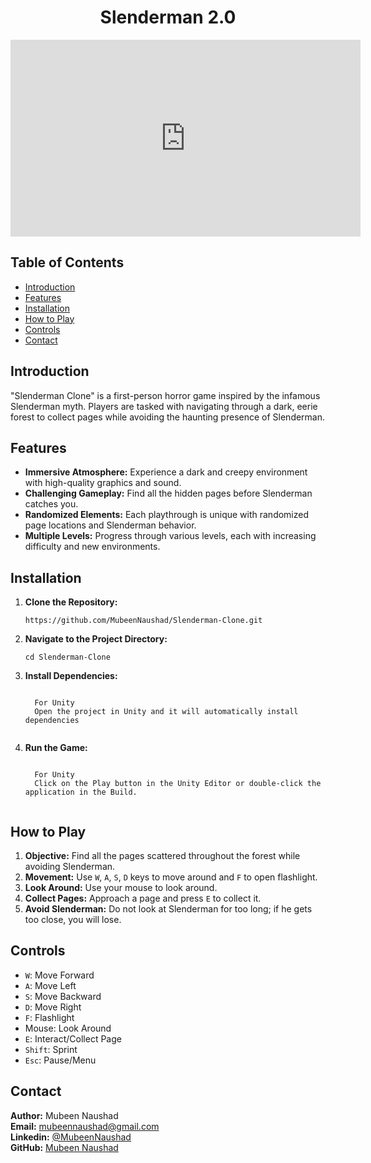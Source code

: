 <!-- Project Title -->
<h1 align="center">Slenderman 2.0</h1>

<!-- Project Image -->
<p align="center">
  <iframe width="560" height="315" src="https://www.youtube.com/embed/qeuFMNZoxDI?si=bmlHayIbXcT1Zq8O" title="YouTube video player" frameborder="0" allow="accelerometer; autoplay; clipboard-write; encrypted-media; gyroscope; picture-in-picture; web-share" referrerpolicy="strict-origin-when-cross-origin" allowfullscreen></iframe>
</p>

<!-- Table of Contents -->
<h2>Table of Contents</h2>
<ul>
  <li><a href="#introduction">Introduction</a></li>
  <li><a href="#features">Features</a></li>
  <li><a href="#installation">Installation</a></li>
  <li><a href="#how-to-play">How to Play</a></li>
  <li><a href="#controls">Controls</a></li>
  <li><a href="#contact">Contact</a></li>
</ul>

<!-- Introduction -->
<h2 id="introduction">Introduction</h2>
<p>
  "Slenderman Clone" is a first-person horror game inspired by the infamous Slenderman myth. Players are tasked with navigating through a dark, eerie forest to collect pages while avoiding the haunting presence of Slenderman.
</p>

<!-- Features -->
<h2 id="features">Features</h2>
<ul>
  <li><strong>Immersive Atmosphere:</strong> Experience a dark and creepy environment with high-quality graphics and sound.</li>
  <li><strong>Challenging Gameplay:</strong> Find all the hidden pages before Slenderman catches you.</li>
  <li><strong>Randomized Elements:</strong> Each playthrough is unique with randomized page locations and Slenderman behavior.</li>
  <li><strong>Multiple Levels:</strong> Progress through various levels, each with increasing difficulty and new environments.</li>
</ul>

<!-- Installation -->
<h2 id="installation">Installation</h2>
<ol>
  <li><strong>Clone the Repository:</strong></li>
  <pre><code>https://github.com/MubeenNaushad/Slenderman-Clone.git</code></pre>
  <li><strong>Navigate to the Project Directory:</strong></li>
  <pre><code>cd Slenderman-Clone</code></pre>
  <li><strong>Install Dependencies:</strong></li>
  <pre><code>
  For Unity
  Open the project in Unity and it will automatically install dependencies
  </code></pre>
  <li><strong>Run the Game:</strong></li>
  <pre><code>
  For Unity
  Click on the Play button in the Unity Editor or double-click the application in the Build.
  </code></pre>
</ol>

<!-- How to Play -->
<h2 id="how-to-play">How to Play</h2>
<ol>
  <li><strong>Objective:</strong> Find all the pages scattered throughout the forest while avoiding Slenderman.</li>
  <li><strong>Movement:</strong> Use <code>W</code>, <code>A</code>, <code>S</code>, <code>D</code> keys to move around and <code>F</code> to open flashlight.</li>
  <li><strong>Look Around:</strong> Use your mouse to look around.</li>
  <li><strong>Collect Pages:</strong> Approach a page and press <code>E</code> to collect it.</li>
  <li><strong>Avoid Slenderman:</strong> Do not look at Slenderman for too long; if he gets too close, you will lose.</li>
</ol>

<!-- Controls -->
<h2 id="controls">Controls</h2>
<ul>
  <li><code>W</code>: Move Forward</li>
  <li><code>A</code>: Move Left</li>
  <li><code>S</code>: Move Backward</li>
  <li><code>D</code>: Move Right</li>
  <li><code>F</code>: Flashlight</li>
  <li>Mouse: Look Around</li>
  <li><code>E</code>: Interact/Collect Page</li>
  <li><code>Shift</code>: Sprint</li>
  <li><code>Esc</code>: Pause/Menu</li>
</ul>

<!-- Contact -->
<h2 id="contact">Contact</h2>
<p>
  <strong>Author:</strong> Mubeen Naushad<br>
  <strong>Email:</strong> <a href="mailto:mubeennaushad@gmail.com">mubeennaushad@gmail.com</a><br>
  <strong>Linkedin:</strong> <a href="https://linkedin.com/in/mubeen-naushad">@MubeenNaushad</a><br>
  <strong>GitHub:</strong> <a href="https://github.com/mubeennaushad">Mubeen Naushad</a>
</p>
